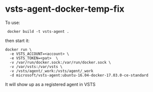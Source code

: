 # vsts-agent-docker-temp-fix

To use:

``` docker build -t vsts-agent .```

then start it:

```
docker run \
  -e VSTS_ACCOUNT=<account> \
  -e VSTS_TOKEN=<pat>  \
  -v /var/run/docker.sock:/var/run/docker.sock \
  -v /var/vsts:/var/vsts \
  -v /vsts/agent/_work:/vsts/agent/_work
  -d microsoft/vsts-agent:ubuntu-16.04-docker-17.03.0-ce-standard
```

It will show up as a registered agent in VSTS
